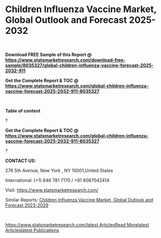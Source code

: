 <h1>Children Influenza Vaccine Market, Global Outlook and Forecast 2025-2032</h1><br/><p><strong>Download FREE Sample of this Report @ <a href="https://www.statsmarketresearch.com/download-free-sample/8035327/global-children-influenza-vaccine-forecast-2025-2032-911">https://www.statsmarketresearch.com/download-free-sample/8035327/global-children-influenza-vaccine-forecast-2025-2032-911</a></strong></p>
 
 
 
 <div><b>Get the Complete Report & TOC @ <a href="https://www.statsmarketresearch.com/global-children-influenza-vaccine-forecast-2025-2032-911-8035327">https://www.statsmarketresearch.com/global-children-influenza-vaccine-forecast-2025-2032-911-8035327</a></b></div>
 
 
 
 <p><br />
 
 <b>Table of content</b></p>
 
 
 
 <p>? </p>
 
 
 
 <div><b>Get the Complete Report & TOC @ <a href="https://www.statsmarketresearch.com/global-children-influenza-vaccine-forecast-2025-2032-911-8035327">https://www.statsmarketresearch.com/global-children-influenza-vaccine-forecast-2025-2032-911-8035327</a></b></div>
 
 
 
 <p>? </p>
 
 
 
 <p><b>CONTACT US:</b><br />
 
 276 5th Avenue, New York , NY 10001,United States<br />
 
 International: (+1) 646 781 7170 / +91 8087042414<br />
 
 Visit: <a href="https://www.statsmarketresearch.com/">https://www.statsmarketresearch.com/</a><br />
 
 Similar Reports: <a href="https://www.statsmarketresearch.com/global-children-influenza-vaccine-forecast-2025-2032-911-8035327">Children Influenza Vaccine Market, Global Outlook and Forecast 2023-2029</a><br />
 
 <br />
 
 <a href="https://gyeongbokgung.com">https://www.statsmarketresearch.com/</a><a href="https://hallyeomaritime.com">latest Articles</a><a href="https://jingwansa.com">Read More</a><a href="https://nguoiviet.jp/">latest Articles</a><a href="https://www.intelmarketresearch.com/">latest Publications</a></p>
